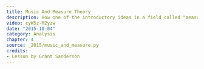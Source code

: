 ```yaml
---
title: Music And Measure Theory
description: How one of the introductory ideas in a field called "measure theory" can be thought of in terms of musical harnomy and dissonance.
video: cyW5z-M2yzw
date: "2015-10-04"
category: Analysis
chapter: 4
source: _2015/music_and_measure.py
credits:
- Lesson by Grant Sanderson
---
```

